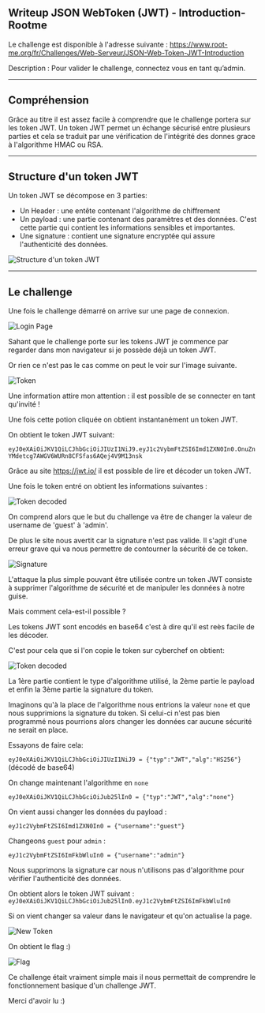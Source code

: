 ## Writeup JSON WebToken (JWT) - Introduction-Rootme

Le challenge est disponible à l'adresse suivante : https://www.root-me.org/fr/Challenges/Web-Serveur/JSON-Web-Token-JWT-Introduction

Description : Pour valider le challenge, connectez vous en tant qu’admin.

---

## Compréhension

Grâce au titre il est assez facile à comprendre que le challenge portera sur les token JWT.
Un token JWT permet un échange sécurisé entre plusieurs parties et cela se traduit par une vérification de l'intégrité des donnes grace à l'algorithme HMAC ou RSA.


---

## Structure d'un token JWT

Un token JWT se décompose en 3 parties: 
- Un Header : une entête contenant l'algorithme de chiffrement 
- Un payload : une partie contenant des paramètres et des données. C'est cette partie qui contient les informations sensibles et importantes.
- Une signature : contient une signature encryptée qui assure l'authenticité des données.

![Structure d'un token JWT](/img/jwt.png)

---

## Le challenge

Une fois le challenge démarré on arrive sur une page de connexion.

![Login Page](/img/challenge.PNG)

Sahant que le challenge porte sur les tokens JWT je commence par regarder dans mon navigateur si je possède déjà un token JWT.

Or rien ce n'est pas le cas comme on peut le voir sur l'image suivante.

![Token](/img/token.PNG)

Une information attire mon attention :  il est possible de se connecter en tant qu'invité !

Une fois cette potion cliquée on obtient instantanément un token JWT.

On obtient le token JWT suivant: 

`eyJ0eXAiOiJKV1QiLCJhbGciOiJIUzI1NiJ9.eyJ1c2VybmFtZSI6Imd1ZXN0In0.OnuZnYMdetcg7AWGV6WURn8CFSfas6AQej4V9M13nsk`

Grâce au site https://jwt.io/ il est possible de lire et décoder un token JWT.

Une fois le token entré on obtient les informations suivantes :

![Token decoded](/img/decoded.PNG)

On comprend alors que le but du challenge va être de changer la valeur de username de 'guest' à 'admin'.

De plus le site nous avertit car la signature n'est pas valide. Il s'agit d'une erreur grave qui va nous permettre de contourner la sécurité de ce token.

![Signature](/img/signature.PNG)

L'attaque la plus simple pouvant être utilisée contre un token JWT consiste à supprimer l'algorithme de sécurité et de manipuler les données à notre guise.

Mais comment cela-est-il possible ?

Les tokens JWT sont encodés en base64 c'est à dire qu'il est reès facile de les décoder.

C'est pour cela que si l'on copie le token sur cyberchef on obtient: 

![Token decoded](/img/cyberchef.PNG)

La 1ère partie contient le type d'algorithme utilisé, la 2ème partie le payload et enfin la 3ème partie la signature du token.

Imaginons qu'à la place de l'algorithme nous entrions la valeur `none` et que nous supprimions la signature du token. Si celui-ci n'est pas bien programmé nous pourrions alors changer les données car aucune sécurité ne serait en place.

Essayons de faire cela:

`eyJ0eXAiOiJKV1QiLCJhbGciOiJIUzI1NiJ9 = {"typ":"JWT","alg":"HS256"}` (décodé de base64)

On change maintenant l'algorithme en `none`

`eyJ0eXAiOiJKV1QiLCJhbGciOiJub25lIn0 = {"typ":"JWT","alg":"none"}`

On vient aussi changer les données du payload :

`eyJ1c2VybmFtZSI6Imd1ZXN0In0 = {"username":"guest"}`

Changeons `guest` pour `admin` :

`eyJ1c2VybmFtZSI6ImFkbWluIn0 = {"username":"admin"}`

Nous supprimons la signature car nous n'utilisons pas d'algorithme pour vérifier l'authenticité des données.

On obtient alors le token JWT suivant : `eyJ0eXAiOiJKV1QiLCJhbGciOiJub25lIn0.eyJ1c2VybmFtZSI6ImFkbWluIn0`

Si on vient changer sa valeur dans le navigateur et qu'on actualise la page.

![New Token](/img/changed.PNG)

On obtient le flag :)

![Flag](/img/flag.PNG)

Ce challenge était vraiment simple mais il nous permettait de comprendre le fonctionnement basique d'un challenge JWT.

Merci d'avoir lu :)

